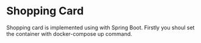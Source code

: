 # Shopping Card
Shopping card is implemented using with Spring Boot. Firstly you shoul set the container with 
docker-compose up command.

